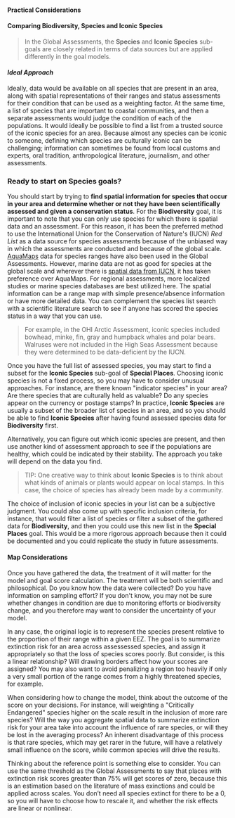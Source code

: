#### Practical Considerations

#### Comparing **Biodiversity, Species** and **Iconic Species**

> In the Global Assessments, the **Species** and **Iconic Species** sub-goals are closely related in terms of data sources but are applied differently in the goal models.

#### *Ideal Approach*

Ideally, data would be available on all species that are present in an area, along with spatial representations of their ranges and status assessments for their condition that can be used as a weighting factor. At the same time, a list of species that are important to coastal communities, and then a separate assessments would judge the condition of each of the populations. It would ideally be possible to find a list from a trusted source of the iconic species for an area. Because almost any species can be iconic to someone, defining which species are culturally iconic can be challenging; information can sometimes be found from local customs and experts, oral tradition, anthropological literature, journalism, and other assessments.

### Ready to start on **Species** goals?

You should start by trying to **find spatial information for species that occur in your area and determine whether or not they have been scientifically assessed and given a conservation status**. For the **Biodiversity** goal, it is important to note that you can only use species for which there is spatial data and an assessment.  For this reason, it has been the preferred method to use the International Union for the Conservation of Nature's (IUCN) *Red List* as a data source for species assessments because of the unbiased way in which the assessments are conducted and because of the global scale. [AquaMaps](http://aquamaps.org/) data for species ranges have also been used in the Global Assessments. However, marine data are not as good for species at the global scale and wherever there is [spatial data from IUCN](http://www.iucnredlist.org/technical-documents/spatial-data), it has taken preference over AquaMaps. For regional assessments, more localized studies or marine species databases are best utilized here. The spatial information can be a range map with simple presence/absence information or have more detailed data. You can complement the species list search with a scientific literature search to see if anyone has scored the species status in a way that you can use.

> For example, in the OHI Arctic Assessment, iconic species included bowhead, minke, fin, gray and humpback whales and polar bears. Walruses were not included in the High Seas Assessment because they were determined to be data-deficient by the IUCN.

Once you have the full list of assessed species, you may start to find a subset for the **Iconic Species** sub-goal of **Special Places**. Choosing iconic species is not a fixed process, so you may have to consider unusual approaches. For instance, are there known "indicator species" in your area? Are there species that are culturally held as valuable? Do any species appear on the currency or postage stamps? In practice, **Iconic Species** are usually a subset of the broader list of species in an area, and so you should be able to find **Iconic Species** after having found assessed species data for **Biodiversity** first.

Alternatively, you can figure out which iconic species are present, and then use another kind of assessment approach to see if the populations are healthy, which could be indicated by their stability. The approach you take will depend on the data you find.

> TIP: One creative way to think about **Iconic Species** is to think about what kinds of animals or plants would appear on local stamps. In this case, the choice of species has already been made by a community.

The choice of inclusion of iconic species in your list can be a subjective judgment. You could also come up with specific inclusion criteria, for instance, that would filter a list of species or filter a subset of the gathered data for **Biodiversity**, and then you could use this new list in the **Special Places** goal. This would be a more rigorous approach because then it could be documented and you could replicate the study in future assessments.

#### Map Considerations <!---Check--->

Once you have gathered the data, the treatment of it will matter for the model and goal score calculation. The treatment will be both scientific and philosophical. Do you know how the data were collected? Do you have information on sampling effort? If you don't know, you may not be sure whether changes in condition are due to monitoring efforts or biodiversity change, and you therefore may want to consider the uncertainty of your model.

In any case, the original logic is to represent the species present relative to the proportion of their range within a given EEZ. The goal is to summarize extinction risk for an area across assessessed species, and assign it appropriately so that the loss of species scores poorly. But consider, is this a linear relationship? Will drawing borders affect how your scores are assigned? You may also want to avoid penalizing a region too heavily if only a very small portion of the range comes from a highly threatened species, for example.

When considering how to change the model, think about the outcome of the score on your decisions. For instance, will weighting a "Critically Endangered" species higher on the scale result in the inclusion of more rare species? Will the way you aggregate spatial data to summarize extinction risk for your area take into account the influence of rare species, or will they be lost in the averaging process? An inherent disadvantage of this process is that rare species, which may get rarer in the future, will have a relatively small influence on the score, while common species will drive the results.

<!---Question: is there a helpful example here?--->

Thinking about the reference point is something else to consider. You can use the same threshold as the Global Assessments to say that places with extinction risk scores greater than 75% will get scores of zero, because this is an estimation based on the literature of mass exinctions and could be applied across scales. You don’t need all species extinct for there to be a 0, so you will have to choose how to rescale it, and whether the risk effects are linear or nonlinear.
